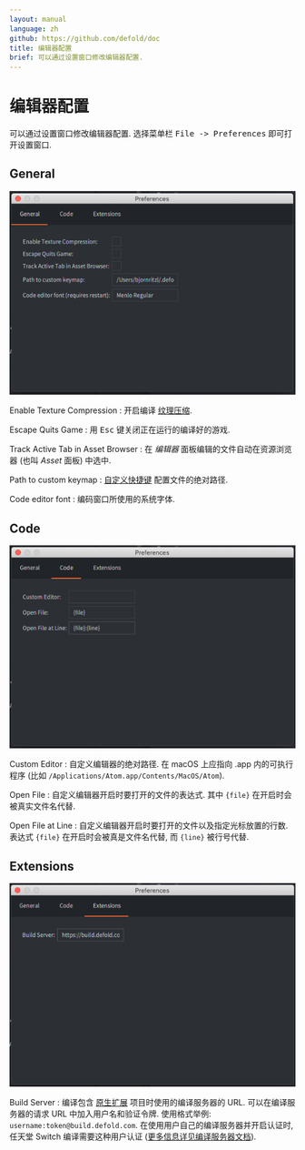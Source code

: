 ```yaml
---
layout: manual
language: zh
github: https://github.com/defold/doc
title: 编辑器配置
brief: 可以通过设置窗口修改编辑器配置.
---
```


# 编辑器配置

可以通过设置窗口修改编辑器配置. 选择菜单栏 <kbd>File -> Preferences</kbd> 即可打开设置窗口.

## General

![](/manuals/images/editor/preferences_general.png)

Enable Texture Compression
: 开启编译 [纹理压缩](/zh/manuals/texture-profiles).

Escape Quits Game
: 用 <kbd>Esc</kbd> 键关闭正在运行的编译好的游戏.

Track Active Tab in Asset Browser
: 在 *编辑器* 面板编辑的文件自动在资源浏览器 (也叫 *Asset* 面板) 中选中.

Path to custom keymap
: [自定义快捷键](/zh/manuals/editor-keyboard-shortcuts) 配置文件的绝对路径.

Code editor font
: 编码窗口所使用的系统字体.


## Code

![](/manuals/images/editor/preferences_code.png)

Custom Editor
: 自定义编辑器的绝对路径. 在 macOS 上应指向 .app 内的可执行程序 (比如 `/Applications/Atom.app/Contents/MacOS/Atom`).

Open File
: 自定义编辑器开启时要打开的文件的表达式. 其中 `{file}` 在开启时会被真实文件名代替.

Open File at Line
: 自定义编辑器开启时要打开的文件以及指定光标放置的行数. 表达式 `{file}` 在开启时会被真是文件名代替, 而 `{line}` 被行号代替.


## Extensions

![](/manuals/images/editor/preferences_extensions.png)

Build Server
: 编译包含 [原生扩展](/zh/manuals/extensions) 项目时使用的编译服务器的 URL. 可以在编译服务器的请求 URL 中加入用户名和验证令牌. 使用格式举例: `username:token@build.defold.com`. 在使用用户自己的编译服务器并开启认证时, 任天堂 Switch 编译需要这种用户认证 ([更多信息详见编译服务器文档](https://github.com/defold/extender/blob/dev/README_SECURITY.md)).
